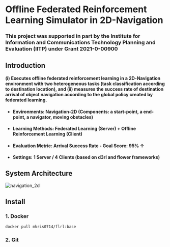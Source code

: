 # Offline Federated Reinforcement Learning Simulator in 2D-Navigation

### This project was supported in part by the Institute for Information and Communications Technology Planning and Evaluation (IITP) under Grant 2021-0-00900

## Introduction
#### (i) Executes offline federated reinforcement learning in a 2D-Navigation environment with two heterogeneous tasks (task classification according to destination location), and (ii) measures the success rate of destination arrival of object navigation according to the global policy created by federated learning.
* #### Environments: Navigation-2D (Components: a start-point, a end-point, a navigator, moving obstacles)
* #### Learning Methods: Federated Learning (Server) + Offline Reinforcement Learning (Client)
* #### Evaluation Metric: Arrival Success Rate - Goal Score: 95% ↑
* #### Settings: 1 Server / 4 Clients (based on d3rl and flower frameworks)

## System Architecture 
![navigation_2d](.jpg)

## Install

### 1. Docker
``` bash
docker pull mkris0714/flrl:base
```

### 2. Git
